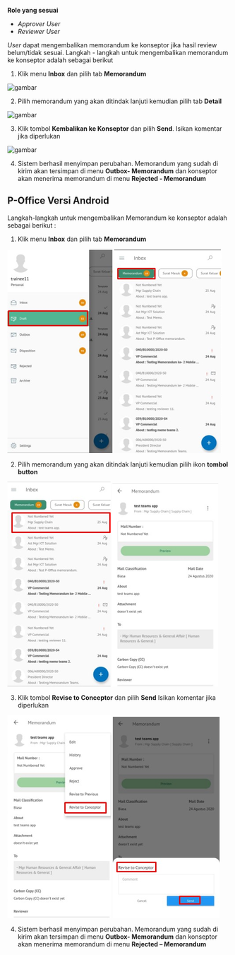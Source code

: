 **Role yang sesuai**

- *Approver User*
- *Reviewer User*

*User* dapat mengembalikan memorandum ke konseptor jika hasil review belum/tidak sesuai. Langkah - langkah untuk mengembalikan memorandum ke konseptor adalah sebagai berikut

1. Klik menu **Inbox** dan pilih tab **Memorandum**

![gambar](SC_Memorandum/MM41.png)

2. Pilih memorandum yang akan ditindak lanjuti kemudian pilih tab **Detail**

![gambar](SC_Memorandum/MM42.png)

3. Klik tombol **Kembalikan ke Konseptor** dan pilih **Send**. Isikan komentar jika diperlukan

![gambar](SC_Memorandum/MM43.png)

4. Sistem berhasil menyimpan perubahan. Memorandum yang sudah di kirim akan tersimpan di menu **Outbox- Memorandum** dan konseptor akan menerima memorandum di menu **Rejected - Memorandum**



















## **P-Office Versi Android**

Langkah-langkah untuk mengembalikan Memorandum ke konseptor adalah sebagai berikut :

1. Klik menu **Inbox** dan pilih tab **Memorandum**

![gambar](Memorandum/MM_Android/Konseptormemo\A01.jpg) ![gambar](Memorandum/MM_Android/Konseptormemo\A02.jpg)

2. Pilih memorandum yang akan ditindak lanjuti kemudian pilih ikon **tombol button**

![gambar](Memorandum/MM_Android/Konseptormemo\A03.jpg) ![gambar](Memorandum/MM_Android/Konseptormemo\A04.jpg)

3. Klik tombol **Revise to Conceptor** dan pilih **Send** Isikan komentar jika diperlukan

![gambar](Memorandum/MM_Android/Konseptormemo\A05.jpg) ![gambar](Memorandum/MM_Android/Konseptormemo\A06.jpg)

4. Sistem berhasil menyimpan perubahan. Memorandum yang sudah di kirim akan tersimpan di menu **Outbox- Memorandum** dan konseptor akan menerima memorandum di menu **Rejected – Memorandum**